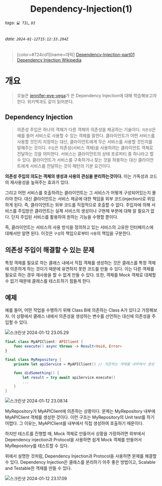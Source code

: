 <h1><center> Dependency-Injection(1) </center></h1>

###### tags: `💻 TIL`, `DI`
###### date: `2024-01-12T15:12:33.284Z`

> [color=#724cd1][name=데릭]
> [Dependency-Injection-part01](https://www.phaverageprogrammer.com/post/dependency-injection-part-1) <br>
> [Dependency Injection Wikipedia](https://ko.wikipedia.org/wiki/%EC%9D%98%EC%A1%B4%EC%84%B1_%EC%A3%BC%EC%9E%85)
# 개요 

> 오늘은 [jennifer-eve-vega](https://www.linkedin.com/in/jennifer-eve-vega-b88040181/?originalSubdomain=ph)가 쓴 Dependency Injection에 대해 학습해보고자 한다. 위키백과도 같이 읽어본다. 

## Dependency Injection

> 의존성 주입은 하나의 객체가 다른 객체의 의존성을 제공하는 기술이다. `의존성`은 예를 들어 서비스로 사용할 수 있는 객체를 말한다. 클라이언트가 어떤 서비스를 사용할 것인지 지정하는 대신, 클라이언트에게 무슨 서비스를 사용할 것인지를 말해주는 것이다. `주입`은 의존성(서비스 객체)을 사용하려는 클라이언트 객체로 전달하는 것을 의미한다. 서비스는 클라이언트의 상태 프로퍼티 중 하나라고 할 수 있다. 클라이언트가 서비스를 구축하거나 찾는 것을 허용하는 대신 클라이언트에게 서비스를 전달하는 것이 패턴의 기본 요건이다. 

**의존성 주입의 의도는 객체의 생성과 사용의 관심을 분리하는것이다.** 이는 가독성과 코드의 재사용성을 높혀주는 효과가 있다.

그리고 어떤 서비스를 호출하려는 클라이언트는 그 서비스가 어떻게 구성되어있는지 몰라야 한다. 대신 클라이언트는 서비스 제공에 대한 책임을 외부 코드(injection)로 위임하게 된다. 즉, 클라이언트는 외부 코드를 직접적으로 호출할 수 없다. 주입자에 의해 서비스를 주입받은 클라언트는 실제 서비스의 생성이나 구현체 부분에 대해 알 필요가 없다. 단지 주입된 서비스를 활용하여 원하는 기능을 수행할 뿐이다. 

즉, 클라이언트는 서비스의 사용 방식을 정의하고 있는 서비스의 고유한 인터페이스에 대해서만 알면 된다. 이것은 `구성`의 책임으로부터 `사용`의 책임을 구분한다.

## 의존성 주입이 해결할 수 있는 문제

특정 객체를 필요로 하는 클래스 내에서 직접 객체를 생성하는 것은 클래스를 특정 객체에 의존하게 하는 것이기 때문에 유연하지 못한 코드를 만들 수 있다. 이는 다른 객체를 필요로 하는 경우 재사용을 할 수 없게 만들 수 있다. 또한, 객체를 Mock 객체로 대체할 수 없기 때문에 클래스를 테스트하기 힘들게 한다. 

## 예제

예를 들어, 어떤 작업을 수행하기 위해 Class B에 의존하는 Class A가 있다고 가정해보자. 이 상황에서 클래스 내에서 의존성을 생성하는 변수를 선언하는 대신에 의존성을 주입할 수 있다.

![스크린샷 2024-01-12 23.05.29](https://hackmd.io/_uploads/rkV4DaAuT.png)

```swift 
final class MyAPIClient: APIClient {
    func execute() async throws -> Result<Void, Error> 
}

final class MyRepository {
    private let apiService = MyAPIClient() // 의존하는 객체를 내부에서 생성 

    func didSomething() {
        let result = try await apiService.execute()
        ...
    }
}
```

![스크린샷 2024-01-12 23.08.14](https://hackmd.io/_uploads/BkdAwaRO6.png)

MyRepository가 MyAPIClient에 의존하는 상황이다. 문제는 MyRepository 내부에 MyAPIClient 객체를 생성한 것이다. 이런 구조는 MyRepository의 Unit test를 하기 어렵다. 그 이유는, MyAPIClient를 내부에서 직접 생성하여 호출하기 때문이다. 

하지만 테스트를 진행할 때, Mock 객체로 만들어서 상황을 가정하려면 외부에서 Dependency injection과 Protocol을 사용하면 쉽게 Mock 객체를 만들어서 MyRepository를 테스트할 수 있다. 

위에서 설명한 것처럼, Dependency Injection과 Protocol을 사용하면 문제를 해결할 수 있다. Dependency Injection은 클래스를 분리하기 아주 좋은 방법이고, Scalable and Testable한 객체를 만들 수 있다. 

![스크린샷 2024-01-12 23.17.09](https://hackmd.io/_uploads/Bylx9aAua.png)
